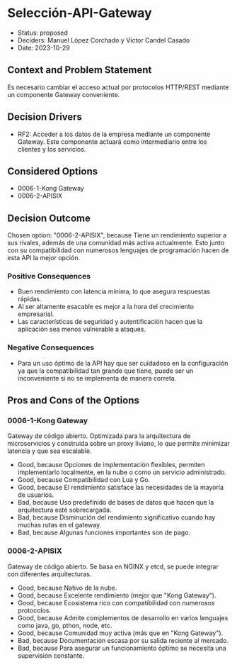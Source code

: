 # Selección-API-Gateway

* Status: proposed
* Deciders: Manuel López Corchado y Víctor Candel Casado
* Date: 2023-10-29

## Context and Problem Statement

Es necesario cambiar el acceso actual por protocolos HTTP/REST mediante un componente Gateway conveniente.

## Decision Drivers

* RF2: Acceder a los datos de la empresa mediante un componente Gateway. Este componente actuará como intermediario entre los clientes y los servicios.

## Considered Options

* 0006-1-Kong Gateway
* 0006-2-APISIX

## Decision Outcome

Chosen option: "0006-2-APISIX", because Tiene un rendimiento superior a sus rivales, además de una comunidad más activa actualmente. Esto junto con su compatibilidad con numerosos lenguajes de programación hacen de esta API la mejor opción.

### Positive Consequences

* Buen rendimiento con latencia mínima, lo que asegura respuestas rápidas.
* Al ser altamente esacable es mejor a la hora del crecimiento empresarial.
* Las características de seguridad y autentificación hacen que la aplicación sea menos vulnerable a ataques.

### Negative Consequences

* Para un uso óptimo de la API hay que ser cuidadoso en la configuración ya que la compatibilidad tan grande que tiene, puede ser un inconveniente si no se implementa de manera correta.

## Pros and Cons of the Options

### 0006-1-Kong Gateway

Gateway de código abierto. Optimizada para la arquitectura de microservicios y construida sobre un proxy liviano, lo que permite minimizar latencia y que sea escalable.

* Good, because Opciones de implementación flexibles, permiten implementarlo localmente, en la nube o como un servicio administrado.
* Good, because Compatibilidad con Lua y Go.
* Good, because El rendimiento satisface las necesidades de la mayoría de usuarios.
* Bad, because Uso predefinido de bases de datos que hacen que la arquitectura esté sobrecargada.
* Bad, because Disminución del rendimiento significativo cuando hay muchas rutas en el gateway.
* Bad, because Algunas funciones importantes son de pago.

### 0006-2-APISIX

Gateway de código abierto. Se basa en NGINX y etcd, se puede integrar con diferentes arquitecturas.

* Good, because Nativo de la nube.
* Good, because Excelente rendimiento (mejor que "Kong Gateway").
* Good, because Ecosistema rico con compatibilidad con numerosos protocolos.
* Good, because Admite complementos de desarrollo en varios lenguajes como java, go, pthon, node, etc.
* Good, because Comunidad muy activa (más que en "Kong Gateway").
* Bad, because Documentación escasa por su salida reciente al mercado.
* Bad, because Para asegurar un funcionamiento óptimo se necesita una supervisión constante.

